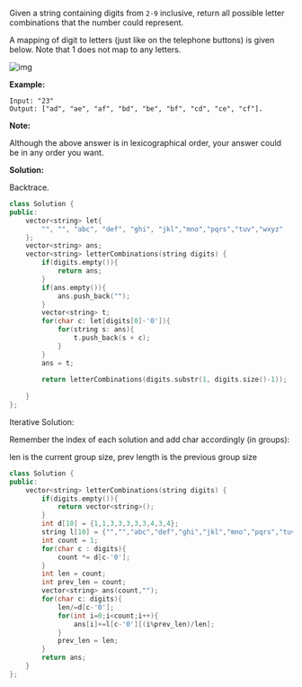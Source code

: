 Given a string containing digits from `2-9` inclusive, return all possible letter combinations that the number could represent.

A mapping of digit to letters (just like on the telephone buttons) is given below. Note that 1 does not map to any letters.

![img](http://upload.wikimedia.org/wikipedia/commons/thumb/7/73/Telephone-keypad2.svg/200px-Telephone-keypad2.svg.png)

**Example:**

```
Input: "23"
Output: ["ad", "ae", "af", "bd", "be", "bf", "cd", "ce", "cf"].
```

**Note:**

Although the above answer is in lexicographical order, your answer could be in any order you want.



**Solution:**

Backtrace.

```c++
class Solution {
public:
    vector<string> let{
        "", "", "abc", "def", "ghi", "jkl","mno","pqrs","tuv","wxyz"
    };
    vector<string> ans;
    vector<string> letterCombinations(string digits) {
        if(digits.empty()){
            return ans;
        }
        if(ans.empty()){
            ans.push_back("");
        }
        vector<string> t;
        for(char c: let[digits[0]-'0']){
            for(string s: ans){
                t.push_back(s + c);
            }
        }
        ans = t;
        
        return letterCombinations(digits.substr(1, digits.size()-1));
        
    }
};
```



Iterative Solution:

Remember the index of each solution and add char accordingly (in groups):

len is the current group size, prev length is the previous group size



```c++
class Solution {
public:
    vector<string> letterCombinations(string digits) {
        if(digits.empty()){
            return vector<string>();
        }
        int d[10] = {1,1,3,3,3,3,3,4,3,4};
        string l[10] = {"","","abc","def","ghi","jkl","mno","pqrs","tuv","wxyz"};
        int count = 1;
        for(char c : digits){
            count *= d[c-'0'];
        }
        int len = count;
        int prev_len = count;
        vector<string> ans(count,"");
        for(char c: digits){
            len/=d[c-'0'];
            for(int i=0;i<count;i++){
                ans[i]+=l[c-'0'][(i%prev_len)/len];
            }
            prev_len = len;
        }
        return ans;
    }
};
```


